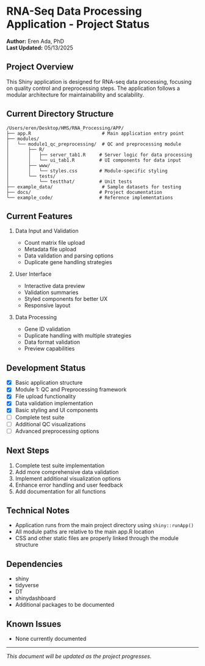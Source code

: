 # RNA-Seq Data Processing Application - Project Status

**Author:** Eren Ada, PhD  
**Last Updated:** 05/13/2025

## Project Overview
This Shiny application is designed for RNA-seq data processing, focusing on quality control and preprocessing steps. The application follows a modular architecture for maintainability and scalability.

## Current Directory Structure
```
/Users/eren/Desktop/HMS/RNA_Processing/APP/
├── app.R                          # Main application entry point
├── modules/
│   └── module1_qc_preprocessing/  # QC and preprocessing module
│       ├── R/
│       │   ├── server_tab1.R     # Server logic for data processing
│       │   └── ui_tab1.R         # UI components for data input
│       ├── www/
│       │   └── styles.css        # Module-specific styling
│       └── tests/
│           └── testthat/         # Unit tests
├── example_data/                  # Sample datasets for testing
├── docs/                         # Project documentation
└── example_code/                 # Reference implementations
```

## Current Features
1. Data Input and Validation
   - Count matrix file upload
   - Metadata file upload
   - Data validation and parsing options
   - Duplicate gene handling strategies

2. User Interface
   - Interactive data preview
   - Validation summaries
   - Styled components for better UX
   - Responsive layout

3. Data Processing
   - Gene ID validation
   - Duplicate handling with multiple strategies
   - Data format validation
   - Preview capabilities

## Development Status
- [x] Basic application structure
- [x] Module 1: QC and Preprocessing framework
- [x] File upload functionality
- [x] Data validation implementation
- [x] Basic styling and UI components
- [ ] Complete test suite
- [ ] Additional QC visualizations
- [ ] Advanced preprocessing options

## Next Steps
1. Complete test suite implementation
2. Add more comprehensive data validation
3. Implement additional visualization options
4. Enhance error handling and user feedback
5. Add documentation for all functions

## Technical Notes
- Application runs from the main project directory using `shiny::runApp()`
- All module paths are relative to the main app.R location
- CSS and other static files are properly linked through the module structure

## Dependencies
- shiny
- tidyverse
- DT
- shinydashboard
- Additional packages to be documented

## Known Issues
- None currently documented

---
*This document will be updated as the project progresses.* 